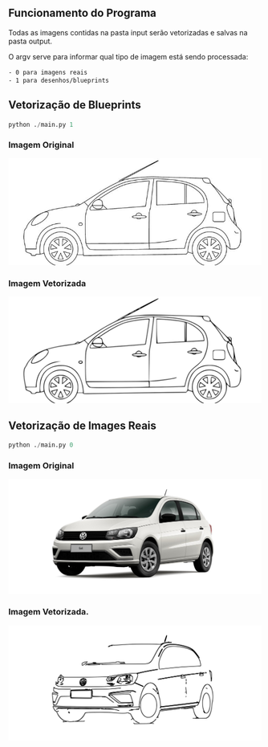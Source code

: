 ## Funcionamento do Programa

Todas as imagens contidas na pasta input serão vetorizadas e salvas na pasta output. 

O argv serve para informar qual tipo de imagem está sendo processada:
    
    - 0 para imagens reais
    - 1 para desenhos/blueprints

## Vetorização de Blueprints

```python
python ./main.py 1
```
### Imagem Original
![](./input/march.jpg)

### Imagem Vetorizada
![](./output/march.svg)

## Vetorização de Images Reais

```python
python ./main.py 0
```
### Imagem Original
![](./input/gol.jpg)

### Imagem Vetorizada.
![](./output/gol.svg)